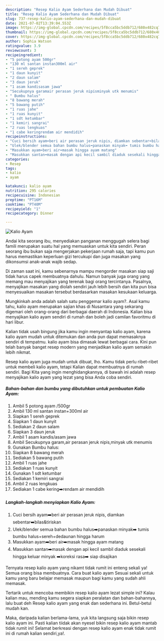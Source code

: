 ```yaml
---
description: "Resep Kalio Ayam Sederhana dan Mudah Dibuat"
title: "Resep Kalio Ayam Sederhana dan Mudah Dibuat"
slug: 737-resep-kalio-ayam-sederhana-dan-mudah-dibuat
date: 2021-07-02T13:39:04.553Z
image: https://img-global.cpcdn.com/recipes/5f8cca5bc5ddb712/680x482cq70/kalio-ayam-foto-resep-utama.jpg
thumbnail: https://img-global.cpcdn.com/recipes/5f8cca5bc5ddb712/680x482cq70/kalio-ayam-foto-resep-utama.jpg
cover: https://img-global.cpcdn.com/recipes/5f8cca5bc5ddb712/680x482cq70/kalio-ayam-foto-resep-utama.jpg
author: Sophia Watson
ratingvalue: 3.9
reviewcount: 3
recipeingredient:
- "5 potong ayam 500gr"
- "130 ml santan instan300ml air"
- "1 sereh geprek"
- "1 daun kunyit"
- "2 daun salam"
- "3 daun jeruk"
- "1 asam kandisasam jawa"
- "Secukupnya garamair perasan jeruk nipisminyak utk menumis"
- " Bumbu halus"
- "8 bawang merah"
- "5 bawang putih"
- "1 ruas jahe"
- "1 ruas kunyit"
- "1 sdt ketumbar"
- "1 kemiri sangrai"
- "2 ruas lengkuas"
- "1 cabe keringrendam air mendidih"
recipeinstructions:
- "Cuci bersih ayam➡️beri air perasan jeruk nipis, diamkan sebentar➡️bilas&amp;tiriskan"
- "Ulek/blender semua bahan bumbu halus➡️panaskan minyak➡️ tumis bumbu halus+sereh+dedaunan hingga harum"
- "Masukkan ayam➡️beri air➡️masak hingga ayam matang"
- "Masukkan santan➡️masak dengan api kecil sambil diaduk sesekali hingga keluar minyak ➡️koreksi rasa➡️ siap disajikan"
categories:
- Resep
tags:
- kalio
- ayam

katakunci: kalio ayam 
nutrition: 295 calories
recipecuisine: Indonesian
preptime: "PT16M"
cooktime: "PT40M"
recipeyield: "1"
recipecategory: Dinner

---
```



![Kalio Ayam](https://img-global.cpcdn.com/recipes/5f8cca5bc5ddb712/680x482cq70/kalio-ayam-foto-resep-utama.jpg)

Andai kita seorang ibu, menyediakan panganan menggugah selera bagi famili merupakan suatu hal yang memuaskan untuk kita sendiri. Peran seorang ibu bukan saja mengerjakan pekerjaan rumah saja, tapi kamu pun harus memastikan keperluan gizi tercukupi dan juga masakan yang dikonsumsi anak-anak wajib sedap.

Di zaman  saat ini, kamu sebenarnya mampu mengorder masakan siap saji tidak harus capek membuatnya dahulu. Namun banyak juga orang yang memang mau menyajikan yang terenak bagi orang tercintanya. Pasalnya, menyajikan masakan yang diolah sendiri jauh lebih bersih dan kita pun bisa menyesuaikan masakan tersebut berdasarkan masakan kesukaan keluarga. 



Mungkinkah anda adalah salah satu penggemar kalio ayam?. Asal kamu tahu, kalio ayam merupakan sajian khas di Nusantara yang sekarang digemari oleh orang-orang dari berbagai daerah di Indonesia. Kalian bisa menyajikan kalio ayam sendiri di rumah dan boleh jadi camilan favoritmu di hari libur.

Kalian tidak usah bingung jika kamu ingin menyantap kalio ayam, karena kalio ayam mudah untuk ditemukan dan anda pun dapat memasaknya sendiri di tempatmu. kalio ayam bisa dimasak lewat berbagai cara. Kini pun telah banyak banget resep modern yang menjadikan kalio ayam semakin lebih nikmat.

Resep kalio ayam juga mudah untuk dibuat, lho. Kamu tidak perlu ribet-ribet untuk membeli kalio ayam, tetapi Kalian dapat membuatnya di rumah sendiri. Bagi Kita yang ingin menghidangkannya, di bawah ini adalah resep menyajikan kalio ayam yang lezat yang bisa Anda coba sendiri.

<!--inarticleads1-->

##### Bahan-bahan dan bumbu yang dibutuhkan untuk pembuatan Kalio Ayam:

1. Ambil 5 potong ayam /500gr
1. Ambil 130 ml santan instan+300ml air
1. Siapkan 1 sereh geprek
1. Siapkan 1 daun kunyit
1. Sediakan 2 daun salam
1. Siapkan 3 daun jeruk
1. Ambil 1 asam kandis/asam jawa
1. Ambil Secukupnya garam,air perasan jeruk nipis,minyak utk menumis
1. Gunakan  Bumbu halus:
1. Siapkan 8 bawang merah
1. Sediakan 5 bawang putih
1. Ambil 1 ruas jahe
1. Sediakan 1 ruas kunyit
1. Gunakan 1 sdt ketumbar
1. Sediakan 1 kemiri sangrai
1. Ambil 2 ruas lengkuas
1. Sediakan 1 cabe kering➡️rendam air mendidih




<!--inarticleads2-->

##### Langkah-langkah menyiapkan Kalio Ayam:

1. Cuci bersih ayam➡️beri air perasan jeruk nipis, diamkan sebentar➡️bilas&amp;tiriskan
1. Ulek/blender semua bahan bumbu halus➡️panaskan minyak➡️ tumis bumbu halus+sereh+dedaunan hingga harum
1. Masukkan ayam➡️beri air➡️masak hingga ayam matang
1. Masukkan santan➡️masak dengan api kecil sambil diaduk sesekali hingga keluar minyak ➡️koreksi rasa➡️ siap disajikan




Ternyata resep kalio ayam yang nikamt tidak rumit ini enteng sekali ya! Semua orang bisa membuatnya. Cara buat kalio ayam Sesuai sekali untuk kamu yang baru belajar memasak maupun bagi kamu yang sudah ahli memasak.

Tertarik untuk mencoba membikin resep kalio ayam lezat simple ini? Kalau kalian mau, mending kamu segera siapkan peralatan dan bahan-bahannya, lalu buat deh Resep kalio ayam yang enak dan sederhana ini. Betul-betul mudah kan. 

Maka, daripada kalian berlama-lama, yuk kita langsung saja bikin resep kalio ayam ini. Pasti kalian tiidak akan nyesel bikin resep kalio ayam mantab tidak rumit ini! Selamat berkreasi dengan resep kalio ayam enak tidak rumit ini di rumah kalian sendiri,ya!.

